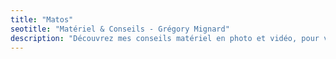```yaml
---
title: "Matos"
seotitle: "Matériel & Conseils - Grégory Mignard"
description: "Découvrez mes conseils matériel en photo et vidéo, pour vous aider à progresser en découvrant des nouvelles techniques et de nombreux accessoires."
---
```

